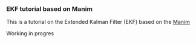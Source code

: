 ### EKF tutorial based on Manim

This is a tutorial on the Extended Kalman Filter (EKF) based on the [Manim](https://docs.manim.community/en/stable/index.html)

Working in progres